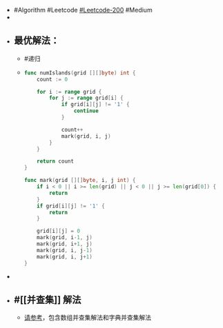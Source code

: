 - #Algorithm #Leetcode [#Leetcode-200](https://leetcode-cn.com/problems/number-of-islands/) #Medium
-
- ## 最优解法：
	- #递归
	- ```go
	  func numIslands(grid [][]byte) int {
	      count := 0
	  
	      for i := range grid {
	          for j := range grid[i] {
	              if grid[i][j] != '1' {
	                  continue
	              }
	  
	              count++
	              mark(grid, i, j)
	          }
	      }
	  
	      return count
	  }
	  
	  func mark(grid [][]byte, i, j int) {
	      if i < 0 || i >= len(grid) || j < 0 || j >= len(grid[0]) {
	          return
	      }
	      if grid[i][j] != '1' {
	          return
	      }
	  
	      grid[i][j] = 0
	      mark(grid, i-1, j)
	      mark(grid, i+1, j)
	      mark(grid, i, j-1)
	      mark(grid, i, j+1)
	  }
	  ```
-
- ## #[[并查集]] 解法
	- [请参考](https://github.com/algorithmzuo/algorithmbasic2020/blob/master/src/class15/Code02_NumberOfIslands.java)，包含数组并查集解法和字典并查集解法